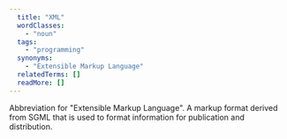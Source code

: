 ```yaml
---
  title: "XML"
  wordClasses:
    - "noun"
  tags:
    - "programming"
  synonyms:
    - "Extensible Markup Language"
  relatedTerms: []
  readMore: []
---
```

Abbreviation for "Extensible Markup Language". A markup format derived from SGML that is used to format information for publication and distribution.
